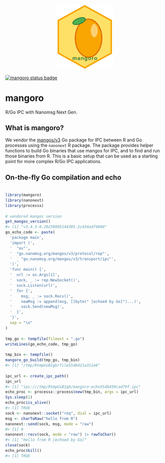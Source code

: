 
<p align="center">
<img src="inst/docs/logo.svg" alt="mangoro hexsticker" width="180"/>
</p>

[![mangoro status
badge](https://sounkou-bioinfo.r-universe.dev/mangoro/badges/version)](https://sounkou-bioinfo.r-universe.dev/mangoro)

# mangoro

R/Go IPC with Nanomsg Next Gen.

## What is mangoro?

We vendor the [mangos/v3](https://github.com/nanomsg/mangos) Go package
for IPC between R and Go processes using the `nanonext` R package. The
package provides helper functions to build Go binaries that use mangos
for IPC, and to find and run those binaries from R. This is a basic
setup that can be used as a starting point for more complex R/Go IPC
applications.

## On-the-fly Go compilation and echo

``` r

library(mangoro)
library(nanonext)
library(processx)

# vendored mangos version
get_mangos_version()
#> [1] "v3.4.3-0.20250905144305-2c434adf4860"
go_echo_code <- paste(
  'package main',
  'import (',
  '  "os"',
  '  "go.nanomsg.org/mangos/v3/protocol/rep"',
  '  _ "go.nanomsg.org/mangos/v3/transport/ipc"',
  ')',
  'func main() {',
  '  url := os.Args[1]',
  '  sock, _ := rep.NewSocket()',
  '  sock.Listen(url)',
  '  for {',
  '    msg, _ := sock.Recv()',
  '    newMsg := append(msg, []byte(" [echoed by Go]")...)',
  '    sock.Send(newMsg)',
  '  }',
  '}',
  sep = "\n"
)

tmp_go <- tempfile(fileext = ".go")
writeLines(go_echo_code, tmp_go)

tmp_bin <- tempfile()
mangoro_go_build(tmp_go, tmp_bin)
#> [1] "/tmp/RtmpUiB1gb/file55d6421a311e6"

ipc_url <- create_ipc_path()
ipc_url
#> [1] "ipc:///tmp/RtmpUiB1gb/mangoro-echo55d6459cad79f.ipc"
echo_proc <- processx::process$new(tmp_bin, args = ipc_url)
Sys.sleep(1)
echo_proc$is_alive()
#> [1] TRUE
sock <- nanonext::socket("req", dial = ipc_url)
msg <- charToRaw("hello from R")
nanonext::send(sock, msg, mode = "raw")
#> [1] 0
nanonext::recv(sock, mode = "raw") |> rawToChar()
#> [1] "hello from R [echoed by Go]"
close(sock)
echo_proc$kill()
#> [1] TRUE
```

